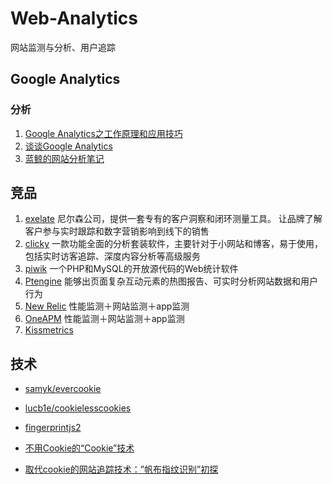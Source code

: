 # Web-Analytics
网站监测与分析、用户追踪

## Google Analytics ##

### 分析 ###

1. [Google Analytics之工作原理和应用技巧](http://www.drupal001.com/2012/04/google-analytics-mechanism/)
2. [谈谈Google Analytics](http://yansong.me/2013/09/17/talk-about-Google-Analytics.html)
3. [蓝鲸的网站分析笔记](http://bluewhale.cc/?s=Google)

## 竞品

1. [exelate](http://exelate.com/) 尼尔森公司，提供一套专有的客户洞察和闭环测量工具。 让品牌了解客户参与实时跟踪和数字营销影响到线下的销售
2. [clicky](http://clicky.com/)  一款功能全面的分析套装软件，主要针对于小网站和博客，易于使用，包括实时访客追踪、深度内容分析等高级服务
3. [piwik](http://piwik.org/)  一个PHP和MySQL的开放源代码的Web统计软件
4. [Ptengine](https://www.ptengine.com/)  能够出页面复杂互动元素的热图报告、可实时分析网站数据和用户行为
5. [New Relic](https://newrelic.com/) 性能监测＋网站监测＋app监测
6. [OneAPM](https://www.oneapm.com/) 性能监测＋网站监测＋app监测
7. [Kissmetrics](https://www.kissmetrics.com/)
   


## 技术

- [samyk/evercookie](https://github.com/samyk/evercookie)

- [lucb1e/cookielesscookies](https://github.com/lucb1e/cookielesscookies)

- [fingerprintjs2](https://github.com/Valve/fingerprintjs2)

- [不用Cookie的“Cookie”技术](http://blog.jobbole.com/46266/)

- [取代cookie的网站追踪技术：”帆布指纹识别”初探](http://netsecurity.51cto.com/art/201407/446816.htm)

